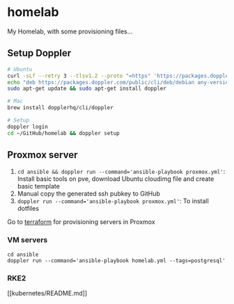 # homelab

My Homelab, with some provisioning files...

## Setup Doppler

```sh
# Ubuntu
curl -sLf --retry 3 --tlsv1.2 --proto "=https" 'https://packages.doppler.com/public/cli/gpg.DE2A7741A397C129.key' | sudo apt-key add -
echo "deb https://packages.doppler.com/public/cli/deb/debian any-version main" | sudo tee /etc/apt/sources.list.d/doppler-cli.list
sudo apt-get update && sudo apt-get install doppler

# Mac
brew install dopplerhq/cli/doppler

# Setup
doppler login
cd ~/GitHub/homelab && doppler setup
```

## Proxmox server

1. `cd ansible && doppler run --command='ansible-playbook proxmox.yml'`: Install basic tools on pve, download Ubuntu cloudimg file and create basic template
1. Manual copy the generated ssh pubkey to GitHub
1. `doppler run --command='ansible-playbook proxmox.yml'`: To install dotfiles

Go to [terraform](./terraform/README.md) for provisioning servers in Proxmox

### VM servers

```shell
cd ansible
doppler run --command='ansible-playbook homelab.yml --tags=postgresql'
```

### RKE2

[[kubernetes/README.md]]
